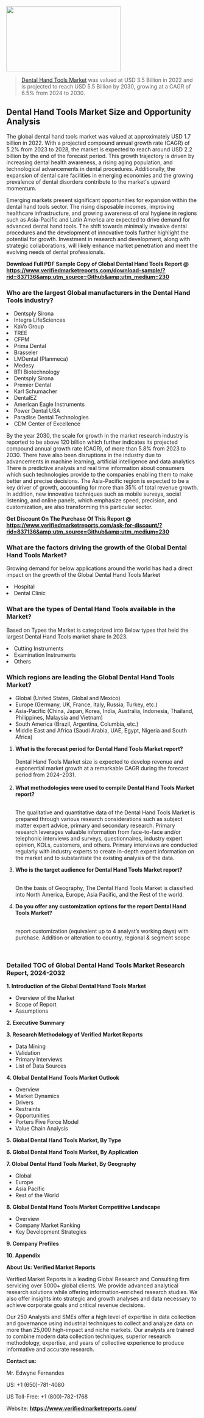 <img src="https://ffe5etoiles.com/wp-content/uploads/2024/12/MST1-300x171.png" alt="" width="300" height="171" class="alignnone size-medium wp-image-20088" /><blockquote><p><p><a href="https://www.verifiedmarketreports.com/download-sample/?rid=837136&utm_source=Github&utm_medium=230" target="_blank">Dental Hand Tools Market</a> was valued at USD 3.5 Billion in 2022 and is projected to reach USD 5.5 Billion by 2030, growing at a CAGR of 6.5% from 2024 to 2030.</p></blockquote><p><h2>Dental Hand Tools Market Size and Opportunity Analysis</h2> <p>The global dental hand tools market was valued at approximately USD 1.7 billion in 2022. With a projected compound annual growth rate (CAGR) of 5.2% from 2023 to 2028, the market is expected to reach around USD 2.2 billion by the end of the forecast period. This growth trajectory is driven by increasing dental health awareness, a rising aging population, and technological advancements in dental procedures. Additionally, the expansion of dental care facilities in emerging economies and the growing prevalence of dental disorders contribute to the market's upward momentum.</p> <p>Emerging markets present significant opportunities for expansion within the dental hand tools sector. The rising disposable incomes, improving healthcare infrastructure, and growing awareness of oral hygiene in regions such as Asia-Pacific and Latin America are expected to drive demand for advanced dental hand tools. The shift towards minimally invasive dental procedures and the development of innovative tools further highlight the potential for growth. Investment in research and development, along with strategic collaborations, will likely enhance market penetration and meet the evolving needs of dental professionals.</p> </p><p class=""><strong>Download Full PDF Sample Copy of Global Dental Hand Tools Report @ <a href="https://www.verifiedmarketreports.com/download-sample/?rid=837136&amp;utm_source=Github&amp;utm_medium=230" target="_blank">https://www.verifiedmarketreports.com/download-sample/?rid=837136&amp;utm_source=Github&amp;utm_medium=230</a></strong></p><h3 id="" class="">Who are the largest Global manufacturers in the Dental Hand Tools industry?</h3><p><li>Dentsply Sirona</li><li> Integra LifeSciences</li><li> KaVo Group</li><li> TREE</li><li> CFPM</li><li> Prima Dental</li><li> Brasseler</li><li> LMDental (Planmeca)</li><li> Medesy</li><li> BTI Biotechnology</li><li> Dentsply Sirona</li><li> Premier Dental</li><li> Karl Schumacher</li><li> DentalEZ</li><li> American Eagle Instruments</li><li> Power Dental USA</li><li> Paradise Dental Technologies</li><li> CDM Center of Excellence</li></p><div class=""><div class="" dir="" data-message-author-role="" data-message-id="" data-message-model-slug=""><div class=""><div class=""><div class=""><div class="" dir="" data-message-author-role="" data-message-id="" data-message-model-slug=""><div class=""><div class=""><p>By the year 2030, the scale for growth in the market research industry is reported to be above 120 billion which further indicates its projected compound annual growth rate (CAGR), of more than 5.8% from 2023 to 2030. There have also been disruptions in the industry due to advancements in machine learning, artificial intelligence and data analytics There is predictive analysis and real time information about consumers which such technologies provide to the companies enabling them to make better and precise decisions. The Asia-Pacific region is expected to be a key driver of growth, accounting for more than 35% of total revenue growth. In addition, new innovative techniques such as mobile surveys, social listening, and online panels, which emphasize speed, precision, and customization, are also transforming this particular sector.</p><p><strong>Get Discount On The Purchase Of This Report @&nbsp; <a href="https://www.verifiedmarketreports.com/ask-for-discount/?rid=837136&amp;utm_source=Github&amp;utm_medium=230" target="_blank">https://www.verifiedmarketreports.com/ask-for-discount/?rid=837136&amp;utm_source=Github&amp;utm_medium=230</a></strong></p></div></div></div></div></div></div></div></div><h3 id="" class="">What are the factors driving the growth of the Global Dental Hand Tools Market?</h3><p id="" class="">Growing demand for below applications around the world has had a direct impact on the growth of the Global Dental Hand Tools Market</p><p id="" class=""><li>Hospital</li><li> Dental Clinic</li></p><h3 id="" class="">What are the types of Dental Hand Tools available in the Market?</h3><p id="" class="">Based on Types the Market is categorized into Below types that held the largest Dental Hand Tools market share In 2023.</p><p id="" class=""><li>Cutting Instruments</li><li> Examination Instruments</li><li> Others</li></p><h3 id="" class="">Which regions are leading the Global Dental Hand Tools Market?</h3><ul><li>Global (United States, Global and Mexico)</li><li>Europe (Germany, UK, France, Italy, Russia, Turkey, etc.)</li><li>Asia-Pacific (China, Japan, Korea, India, Australia, Indonesia, Thailand, Philippines, Malaysia and Vietnam)</li><li>South America (Brazil, Argentina, Columbia, etc.)</li><li>Middle East and Africa (Saudi Arabia, UAE, Egypt, Nigeria and South Africa)</li></ul><p><ol><li><strong>What is the forecast period for Dental Hand Tools Market report?<br /></strong><br /><span data-sheets-root="1" data-sheets-value="{&quot;1&quot;:2,&quot;2&quot;:&quot;XXXX size is expected to develop revenue and exponential market growth at a remarkable CAGR during the forecast period from 2024&ndash;2030.&quot;}" data-sheets-userformat="{&quot;2&quot;:12674,&quot;4&quot;:{&quot;1&quot;:2,&quot;2&quot;:16776960},&quot;10&quot;:2,&quot;11&quot;:0,&quot;15&quot;:&quot;Arial&quot;,&quot;16&quot;:12}">Dental Hand Tools Market size is expected to develop revenue and exponential market growth at a remarkable CAGR during the forecast period from 2024&ndash;2031.</span><br /><br /></li><li><strong>What methodologies were used to compile Dental Hand Tools Market report?<br /><br /></strong><p>The qualitative and quantitative data of the&nbsp;Dental Hand Tools Market is prepared through various research considerations such as subject matter expert advice, primary and secondary research. Primary research leverages valuable information from face-to-face and/or telephonic interviews and surveys, questionnaires, industry expert opinion, KOLs, customers, and others. Primary interviews are conducted regularly with industry experts to create in-depth expert information on the market and to substantiate the existing analysis of the data.&nbsp;</p></li><li><strong>Who is the target audience for Dental Hand Tools Market report?<br /><br /></strong><p>On the basis of Geography, The&nbsp;Dental Hand Tools Market is classified into North America, Europe, Asia Pacific, and the Rest of the world.</p></li><li><strong>Do you offer any customization options for the report Dental Hand Tools Market?<br /><br /></strong><p>report customization (equivalent up to 4 analyst&rsquo;s working days) with purchase. Addition or alteration to country, regional &amp; segment scope</p><p>&nbsp;</p></li></ol></p><h3 id="" class="">Detailed TOC of Global Dental Hand Tools Market Research Report, 2024-2032</h3><p id="" class=""><strong>1. Introduction of the Global Dental Hand Tools Market</strong></p><ul><li>Overview of the Market</li><li>Scope of Report</li><li>Assumptions</li></ul><p id="" class=""><strong>2. Executive Summary</strong></p><p id="" class=""><strong>3. Research Methodology of&nbsp;Verified Market Reports</strong></p><ul><li>Data Mining</li><li>Validation</li><li>Primary Interviews</li><li>List of Data Sources</li></ul><p id="" class=""><strong>4. Global Dental Hand Tools Market Outlook</strong></p><ul><li>Overview</li><li>Market Dynamics</li><li>Drivers</li><li>Restraints</li><li>Opportunities</li><li>Porters Five Force Model</li><li>Value Chain Analysis</li></ul><p id="" class=""><strong>5. Global Dental Hand Tools Market, By&nbsp;Type</strong></p><p id="" class=""><strong>6. Global Dental Hand Tools Market, By Application</strong></p><p id="" class=""><strong>7. Global Dental Hand Tools Market, By Geography</strong></p><ul><li>Global</li><li>Europe</li><li>Asia Pacific</li><li>Rest of the World</li></ul><p id="" class=""><strong>8. Global Dental Hand Tools Market Competitive Landscape</strong></p><ul><li>Overview</li><li>Company Market Ranking</li><li>Key Development Strategies</li></ul><p id="" class=""><strong>9. Company Profiles</strong></p><p id="" class=""><strong>10. Appendix</strong></p><p id="" class=""><strong>About Us: Verified Market Reports</strong></p><p id="" class="">Verified Market Reports is a leading Global Research and Consulting firm servicing over 5000+ global clients. We provide advanced analytical research solutions while offering information-enriched research studies. We also offer insights into strategic and growth analyses and data necessary to achieve corporate goals and critical revenue decisions.</p><p id="" class="">Our 250 Analysts and SMEs offer a high level of expertise in data collection and governance using industrial techniques to collect and analyze data on more than 25,000 high-impact and niche markets. Our analysts are trained to combine modern data collection techniques, superior research methodology, expertise, and years of collective experience to produce informative and accurate research.</p><p id="" class=""><strong>Contact us:</strong></p><p id="" class="">Mr. Edwyne Fernandes</p><p id="" class="">US: +1 (650)-781-4080</p><p id="" class="">US Toll-Free: +1 (800)-782-1768</p><p id="" class="">Website: <a target="" data-test-app-aware-link=""><strong>https://www.verifiedmarketreports.com/</strong></a></p>
